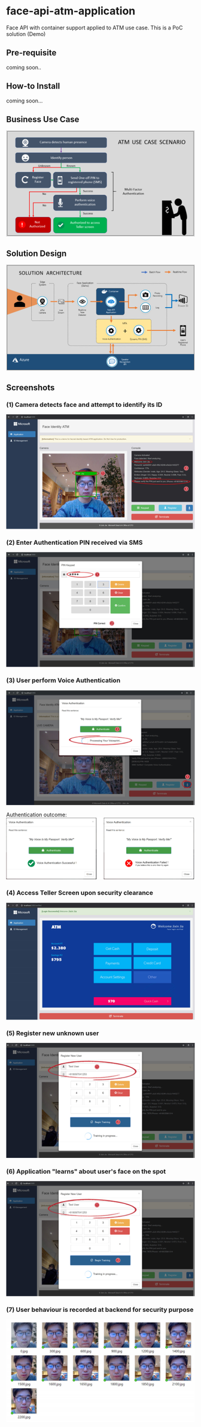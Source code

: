 # face-api-atm-application
Face API with container support applied to ATM use case. This is a PoC solution (Demo)

## Pre-requisite
coming soon..

## How-to Install
coming soon...

## Business Use Case
![Alt text](/screenshot/atm-use-case.png?raw=true "ATM Use Case")

## Solution Design
![Alt text](/screenshot/solution-arch.png?raw=true "Solution Architecture")

## Screenshots

### (1) Camera detects face and attempt to identify its ID
![Alt text](/screenshot/note1.jpg?raw=true)

### (2) Enter Authentication PIN received via SMS
![Alt text](/screenshot/note2.jpg?raw=true)

### (3) User perform Voice Authentication
![Alt text](/screenshot/note3.jpg?raw=true)

Authentication outcome:
![Alt text](/screenshot/voice_auth_outcome.png?raw=true)

### (4) Access Teller Screen upon security clearance
![Alt text](/screenshot/note4.jpg?raw=true)

### (5) Register new unknown user 
![Alt text](/screenshot/note5.jpg?raw=true)

### (6) Application "learns" about user's face on the spot
![Alt text](/screenshot/note5.jpg?raw=true)

### (7) User behaviour is recorded at backend for security purpose
![Alt text](/screenshot/face_recording.png?raw=true)
